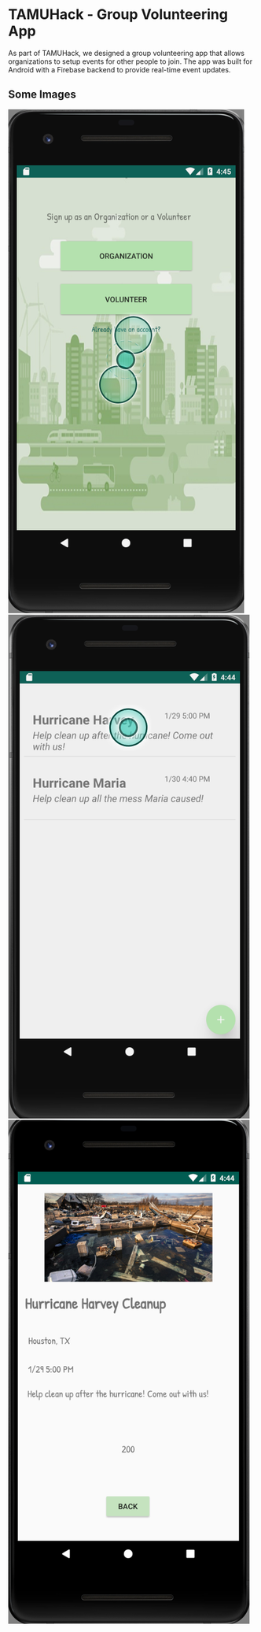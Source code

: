 # TAMUHack - Group Volunteering App
As part of TAMUHack, we designed a group volunteering app that allows organizations to setup events for other people to join. The app was built for Android with a Firebase backend to provide real-time event updates.

## Some Images
![alt text](images/image1.png)
![alt text](images/image2.png)
![alt text](images/image3.png)
